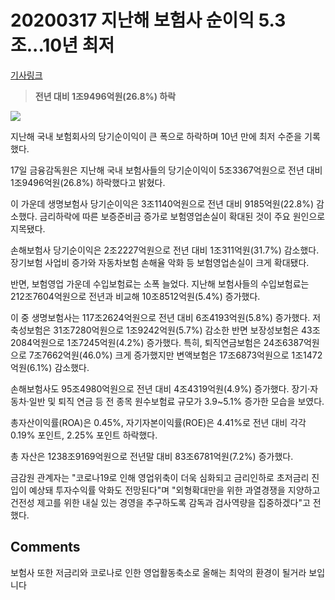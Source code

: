 # 20200317 지난해 보험사 순이익 5.3조...10년 최저

[기사링크](<https://news.naver.com/main/read.nhn?mode=LS2D&mid=shm&sid1=101&sid2=259&oid=003&aid=0009762328>)



> **전년 대비 1조9496억원(26.8%) 하락**



![](https://imgnews.pstatic.net/image/003/2020/03/17/NISI20200317_0000496323_web_20200317182402_20200317182806309.jpg?type=w647)



  지난해 국내 보험회사의 당기순이익이 큰 폭으로 하락하며 10년 만에 최저 수준을 기록했다.



17일 금융감독원은 지난해 국내 보험사들의 당기순이익이 5조3367억원으로 전년 대비 1조9496억원(26.8%) 하락했다고 밝혔다.



이 가운데 생명보험사 당기순이익은 3조1140억원으로 전년 대비 9185억원(22.8%) 감소했다. 금리하락에 따른 보증준비금 증가로 보험영업손실이 확대된 것이 주요 원인으로 지목됐다.



손해보험사 당기순이익은 2조2227억원으로 전년 대비 1조311억원(31.7%) 감소했다. 장기보험 사업비 증가와 자동차보험 손해율 악화 등 보험영업손실이 크게 확대됐다.



반면, 보험영업 가운데 수입보험료는 소폭 늘었다. 지난해 보험사들의 수입보험료는 212조7604억원으로 전년과 비교해 10조8512억원(5.4%) 증가했다.



이 중 생명보험사는 117조2624억원으로 전년 대비 6조4193억원(5.8%) 증가했다. 저축성보험은 31조7280억원으로 1조9242억원(5.7%) 감소한 반면 보장성보험은 43조2084억원으로 1조7245억원(4.2%) 증가했다. 특히, 퇴직연금보험은 24조6387억원으로 7조7662억원(46.0%) 크게 증가했지만 변액보험은 17조6873억원으로 1조1472억원(6.1%) 감소했다.



손해보험사도 95조4980억원으로 전년 대비 4조4319억원(4.9%) 증가했다. 장기·자동차·일반 및 퇴직 연금 등 전 종목 원수보험료 규모가 3.9~5.1% 증가한 모습을 보였다.



총자산이익률(ROA)은 0.45%, 자기자본이익률(ROE)은 4.41%로 전년 대비 각각 0.19% 포인트, 2.25% 포인트 하락했다.



총 자산은 1238조9169억원으로 전년말 대비 83조6781억원(7.2%) 증가했다.



금감원 관계자는 "코로나19로 인해 영업위축이 더욱 심화되고 금리인하로 초저금리 진입이 예상돼 투자수익률 악화도 전망된다"며 "외형확대만을 위한 과열경쟁을 지양하고 건전성 제고를 위한 내실 있는 경영을 추구하도록 감독과 검사역량을 집중하겠다"고 전했다.  



## Comments

보험사 또한 저금리와 코로나로 인한 영업활동축소로 올해는 최악의 환경이 될거라 보입니다

